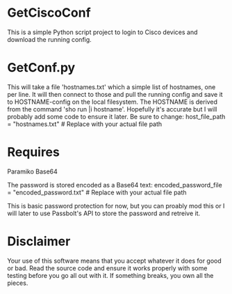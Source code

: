 # GetCiscoConf
This is a simple Python script project to login to Cisco devices and download the running config.

# GetConf.py
This will take a file 'hostnames.txt' which a simple list of hostnames, one per line.  It will then connect to those and pull the running config and
save it to HOSTNAME-config on the local filesystem. The HOSTNAME is derived from the command 'sho run |i hostname'. Hopefully it's accurate but I
will probably add some code to ensure it later.
Be sure to change:
host_file_path = "hostnames.txt"  # Replace with your actual file path

# Requires 
Paramiko
Base64

The password is stored encoded as a Base64 text:
encoded_password_file = "encoded_password.txt"  # Replace with your actual file path

This is basic password protection for now, but you can proably mod this or I will later to use Passbolt's API to store the password and retreive it.

# Disclaimer
Your use of this software means that you accept whatever it does for good or bad. Read the source code and ensure it works properly with some testing before you go all out with it.
If something breaks, you own all the pieces.


